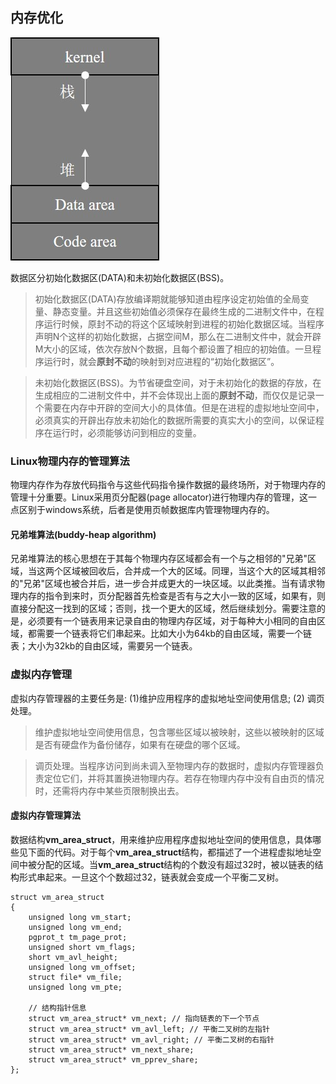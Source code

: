 ## 内存优化


![](https://github.com/WalkingNL/Pics/blob/master/memory01.jpg)

数据区分初始化数据区(DATA)和未初始化数据区(BSS)。
> 初始化数据区(DATA)存放编译期就能够知道由程序设定初始值的全局变量、静态变量。并且这些初始值必须保存在最终生成的二进制文件中，在程序运行时候，原封不动的将这个区域映射到进程的初始化数据区域。当程序声明N个这样的初始化数据，占据空间M，那么在二进制文件中，就会开辟M大小的区域，依次存放N个数据，且每个都设置了相应的初始值。一旦程序运行时，就会**原封不动**的映射到对应进程的“初始化数据区”。

> 未初始化数据区(BSS)。为节省硬盘空间，对于未初始化的数据的存放，在生成相应的二进制文件中，并不会体现出上面的**原封不动**，而仅仅是记录一个需要在内存中开辟的空间大小的具体值。但是在进程的虚拟地址空间中，必须真实的开辟出存放未初始化的数据所需要的真实大小的空间，以保证程序在运行时，必须能够访问到相应的变量。

### Linux物理内存的管理算法
物理内存作为存放代码指令与这些代码指令操作数据的最终场所，对于物理内存的管理十分重要。Linux采用页分配器(page allocator)进行物理内存的管理，这一点区别于windows系统，后者是使用页帧数据库内管理物理内存的。

#### 兄弟堆算法(buddy-heap algorithm)
兄弟堆算法的核心思想在于其每个物理内存区域都会有一个与之相邻的"兄弟"区域，当这两个区域被回收后，合并成一个大的区域。同理，当这个大的区域其相邻的"兄弟"区域也被合并后，进一步合并成更大的一块区域。以此类推。当有请求物理内存的指令到来时，页分配器首先检查是否有与之大小一致的区域，如果有，则直接分配这一找到的区域；否则，找一个更大的区域，然后继续划分。需要注意的是，必须要有一个链表用来记录自由的物理内存区域，对于每种大小相同的自由区域，都需要一个链表将它们串起来。比如大小为64kb的自由区域，需要一个链表；大小为32kb的自由区域，需要另一个链表。

### 虚拟内存管理
虚拟内存管理器的主要任务是: (1)维护应用程序的虚拟地址空间使用信息; (2) 调页处理。
> 维护虚拟地址空间使用信息，包含哪些区域以被映射，这些以被映射的区域是否有硬盘作为备份储存，如果有在硬盘的哪个区域。

> 调页处理。当程序访问到尚未调入至物理内存的数据时，虚拟内存管理器负责定位它们，并将其置换进物理内存。若存在物理内存中没有自由页的情况时，还需将内存中某些页限制换出去。

#### 虚拟内存管理算法
数据结构**vm_area_struct**，用来维护应用程序虚拟地址空间的使用信息，具体哪些见下面的代码。对于每个**vm_area_struct**结构，都描述了一个进程虚拟地址空间中被分配的区域。当**vm_area_struct**结构的个数没有超过32时，被以链表的结构形式串起来。一旦这个个数超过32，链表就会变成一个平衡二叉树。

    struct vm_area_struct
    {
        unsigned long vm_start;
        unsigned long vm_end;
        pgprot_t tm_page_prot;
        unsigned short vm_flags;
        short vm_avl_height;
        unsigned long vm_offset;
        struct file* vm_file;
        unsigned long vm_pte;
        
        // 结构指针信息
        struct vm_area_struct* vm_next; // 指向链表的下一个节点
        struct vm_area_struct* vm_avl_left; // 平衡二叉树的左指针
        struct vm_area_struct* vm_avl_right; // 平衡二叉树的右指针
        struct vm_area_struct* vm_next_share;
        struct vm_area_struct* vm_pprev_share;
    };

